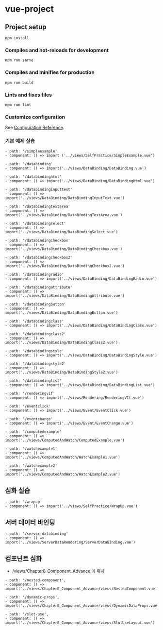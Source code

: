 # vue-project

## Project setup
```
npm install
```

### Compiles and hot-reloads for development
```
npm run serve
```

### Compiles and minifies for production
```
npm run build
```

### Lints and fixes files
```
npm run lint
```

### Customize configuration
See [Configuration Reference](https://cli.vuejs.org/config/).


### 기본 예제 실습
```
- path: '/simpleexample'
- component: () => import ('../views/SelfPractice/SimpleExample.vue')  
```
```
- path: '/databinding'
- component: () => import('../views/DataBinding/DataBinding.vue')  
```
```
- path: '/databindinghtml'
- component: () => import('../views/DataBinding/DataBindingHtml.vue')  
```
```
- path: '/databindinginputtext'
- component: () => import('../views/DataBinding/DataBindingInputText.vue')  
```
```
- path: '/databindingtextarea'
- component: () => import('../views/DataBinding/DataBindingTextArea.vue')  
```
```
- path: '/databindingselect'
- component: () => import('../views/DataBinding/DataBindingSelect.vue')  
```
```
- path: '/databindingcheckbox'
- component: () => import('../views/DataBinding/DataBindingCheckbox.vue')  
```
```
- path: '/databindingcheckbox2' 
- component: () => import('../views/DataBinding/DataBindingCheckbox2.vue')  
```
```
- path: '/databindingradio'
- component: () => import('../views/DataBinding/DataBindingRadio.vue')  
```
```
- path: '/databindingattribute'
- component: () => import('../views/DataBinding/DataBindingAttribute.vue')  
```
```
- path: '/databindingbutton'
- component: () => import('../views/DataBinding/DataBindingButton.vue')  
```
```
- path: '/databindingclass'
- component: () => import('../views/DataBinding/DataBindingClass.vue')  
```
```
- path: '/databindingclass2'
- component: () => import('../views/DataBinding/DataBindingClass2.vue')  
```
```
- path: '/databindingstyle'
- component: () => import('../views/DataBinding/DataBindingStyle.vue')  
```
```
- path: '/databindingstyle2'
- component: () => import('../views/DataBinding/DataBindingStyle2.vue')  
```
```
- path: '/databindinglist'
- component: () => import('../views/DataBinding/DataBindingList.vue')  
```
```
- path: '/renderingvif'
- component: () => import('../views/Rendering/RenderingVIf.vue')  
```
```
- path: '/eventclick'
- component: () => import('../views/Event/EventClick.vue')  
```
```
- path: '/eventchange'
- component: () => import('../views/Event/EventChange.vue')  
```
```
- path: '/computedexample'
- component: () => import('../views/ComputedAndWatch/ComputedExample.vue')  
```
```
- path: '/watchexample1'
- component: () => import('../views/ComputedAndWatch/WatchExample1.vue')  
```
```
- path: '/watchexample2'
- component: () => import('../views/ComputedAndWatch/WatchExample2.vue')  
```
## 심화 실습
```
- path: '/wrapup'
- component: () => import('../views/SelfPractice/WrapUp.vue')  
```
## 서버 데이터 바인딩
```
- path: '/server-databinding'
- component: () => import('../views/ServerDataRendering/ServerDataBinding.vue')  
```

## 컴포넌트 심화
- /views/Chapter8_Component_Advance 에 위치
```
- path: '/nested-component',
- component: () => import('../views/Chapter8_Component_Advance/views/NestedComponent.vue')
```
```
- path: '/dynamic-props',
- component: () => import('../views/Chapter8_Component_Advance/views/DynamicDataProps.vue')
```
```
- path: '/slot-use',
- component: () => import('../views/Chapter8_Component_Advance/views/SlotUseLayout.vue')
```
